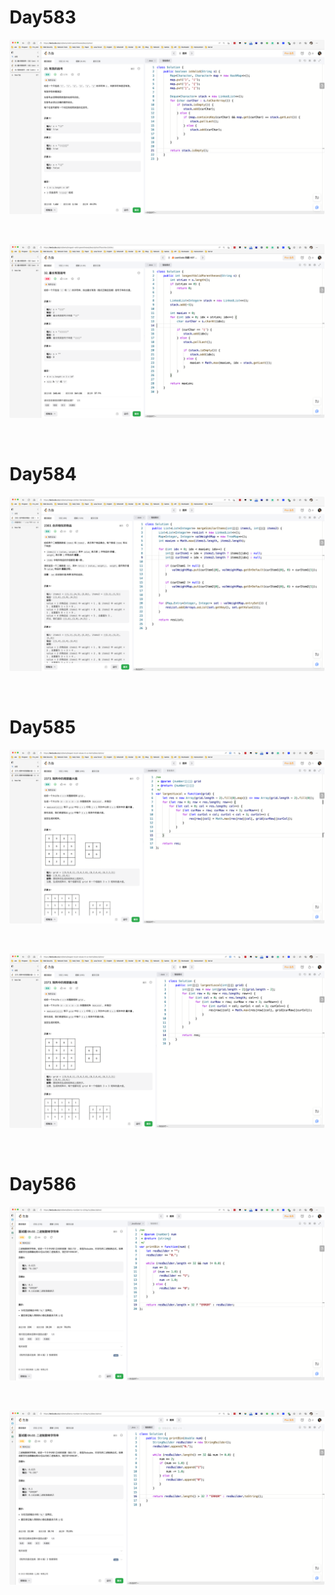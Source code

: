 # Day583

![day583-01](assets/day583-01.png)

&nbsp;

![day583-02](assets/day583-02.png)

&nbsp;

# Day584

![day584](assets/day584.png)

&nbsp;

# Day585

![day585-01](assets/day585-01.png)

&nbsp;

![day585-02](assets/day585-02.png)

&nbsp;

# Day586

![day586-01](assets/day586-01.png)

&nbsp;

![day586-02](assets/day586-02.png)

